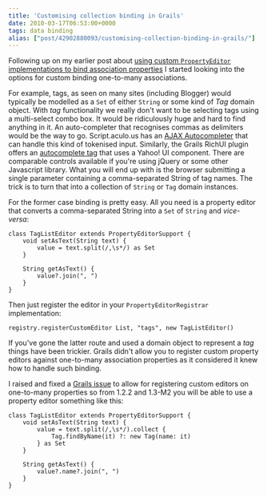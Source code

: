 ```yaml
---
title: 'Customising collection binding in Grails'
date: 2010-03-17T06:53:00+0000
tags: data binding
alias: ["post/42902880093/customising-collection-binding-in-grails/"]
---
```


Following up on my earlier post about [using custom `PropertyEditor` implementations to bind association properties][1] I started looking into the options for custom binding one-to-many associations.

<!-- more -->

For example, tags, as seen on many sites (including Blogger) would typically be modelled as a `Set` of either `String` or some kind of _Tag_ domain object. With _tag_ functionality we really don't want to be selecting tags using a multi-select combo box. It would be ridiculously huge and hard to find anything in it. An auto-completer that recognises commas as delimiters would be the way to go. Script.aculo.us has an [AJAX Autocompleter][2] that can handle this kind of tokenised input. Similarly, the Grails RichUI plugin offers an [autocomplete tag][3] that uses a Yahoo! UI component. There are comparable controls available if you're using jQuery or some other Javascript library. What you will end up with is the browser submitting a single parameter containing a comma-separated String of tag names. The trick is to turn that into a collection of `String` or `Tag` domain instances.

For the former case binding is pretty easy. All you need is a property editor that converts a comma-separated String into a `Set` of `String` and _vice-versa_:

    class TagListEditor extends PropertyEditorSupport {
        void setAsText(String text) {
            value = text.split(/,\s*/) as Set
        }

        String getAsText() {
            value?.join(", ")
        }
    }

Then just register the editor in your `PropertyEditorRegistrar` implementation:

    registry.registerCustomEditor List, "tags", new TagListEditor()

If you've gone the latter route and used a domain object to represent a _tag_ things have been trickier. Grails didn't allow you to register custom property editors against one-to-many association properties as it considered it knew how to handle such binding.

I raised and fixed a [Grails issue][4] to allow for registering custom editors on one-to-many properties so from 1.2.2 and 1.3-M2 you will be able to use a property editor something like this:

    class TagListEditor extends PropertyEditorSupport {
        void setAsText(String text) {
            value = text.split(/,\s*/).collect {
                Tag.findByName(it) ?: new Tag(name: it)
            } as Set
        }

        String getAsText() {
            value?.name?.join(", ")
        }
    }

[1]: http://blog.freeside.co/post/42902830038/using-a-custom-data-binder-with-grails-domain-objects
[2]: http://wiki.github.com/madrobby/scriptaculous/ajax-autocompleter
[3]: http://grails.org/plugin/richui#AutoComplete
[4]: http://jira.codehaus.org/browse/GRAILS-5985

